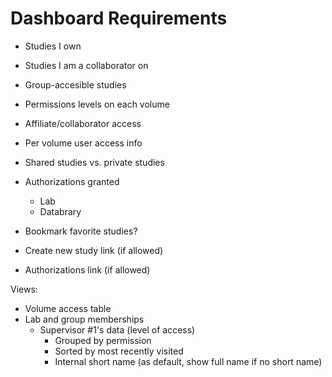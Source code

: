# Dashboard Requirements

- Studies I own
- Studies I am a collaborator on 
- Group-accesible studies
- Permissions levels on each volume
- Affiliate/collaborator access
- Per volume user access info
- Shared studies vs. private studies
- Authorizations granted
	- Lab
	- Databrary
- Bookmark favorite studies?

- Create new study link (if allowed)
- Authorizations link (if allowed)


Views:
- Volume access table
- Lab and group memberships
	- Supervisor #1's data (level of access)
		- Grouped by permission
		- Sorted by most recently visited
		- Internal short name (as default, show full name if no short name)